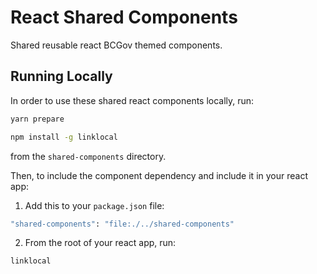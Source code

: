 # React Shared Components

Shared reusable react BCGov themed components.

## Running Locally

In order to use these shared react components locally, run:

```bash
yarn prepare
```

```bash
npm install -g linklocal
```

from the `shared-components` directory.

Then, to include the component dependency and include it in your react app:

1. Add this to your `package.json` file:

```bash
"shared-components": "file:./../shared-components"
```

2. From the root of your react app, run:

```bash
linklocal
```
